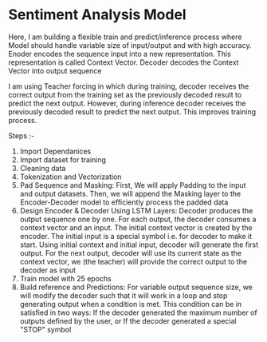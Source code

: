 # Sentiment Analysis Model
Here, I am building a flexible train and predict/inference process where Model should handle variable size of input/output and with high accuracy.
Enoder encodes the sequence input into a new representation. This representation is called Context Vector. Decoder decodes the Context Vector into output sequence

I am using Teacher forcing in which during training, decoder receives the correct output from the training set as the previously decoded result to predict the next output. However, during inference decoder receives the previously decoded result to predict the next output. This improves training process.

Steps :-

1. Import Dependanices
2. Import dataset for training
3. Cleaning data
4. Tokenization and Vectorization
5. Pad Sequence and Masking: First, We will apply Padding to the input and output datasets. Then, we will append the Masking layer to the Encoder-Decoder model to efficiently process the padded data
6. Design Encoder & Decoder Using LSTM Layers:
Decoder produces the output sequence one by one. For each output, the decoder consumes a context vector and an input.
The initial context vector is created by the encoder. The initial input is a special symbol i.e. <start> for decoder to make it start.
Using initial context and initial input, decoder will generate the first output.
For the next output, decoder will use its current state as the context vector, we (the teacher) will provide the correct output to the decoder as input
7. Train model with 25 epochs
8. Build reference and Predictions:
For variable output sequence size, we will modify the decoder such that it will work in a loop and stop generating output when a condition is met. This condition  can be in satisfied in two ways:
If the decoder generated the maximum number of outputs defined by the user, or If the decoder generated a special "STOP" symbol
